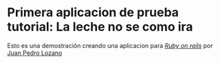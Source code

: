 # Primera aplicacion de prueba tutorial: La leche no se como ira

Esto es una demostración creando una aplicacion para [*Ruby on rails*](http://www.yreaction.com) por [Juan Pedro Lozano](http://www.yreaction.com)